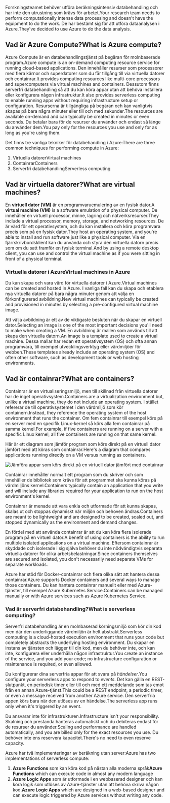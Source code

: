 <span data-ttu-id="914dc-101">Forskningsteamet behöver utföra beräkningsintensiv databehandling och har inte den utrustning som krävs för arbetet.</span><span class="sxs-lookup"><span data-stu-id="914dc-101">Your research team needs to perform computationally intense data processing and doesn't have the equipment to do the work.</span></span> <span data-ttu-id="914dc-102">De har bestämt sig för att utföra dataanalysen i Azure.</span><span class="sxs-lookup"><span data-stu-id="914dc-102">They've decided to use Azure to do the data analysis.</span></span>

## <a name="what-is-azure-compute"></a><span data-ttu-id="914dc-103">Vad är Azure Compute?</span><span class="sxs-lookup"><span data-stu-id="914dc-103">What is Azure compute?</span></span>
<span data-ttu-id="914dc-104">Azure Compute är en databehandlingstjänst på begäran för molnbaserade program.</span><span class="sxs-lookup"><span data-stu-id="914dc-104">Azure compute is an on-demand computing resource service for running cloud-based applications.</span></span> <span data-ttu-id="914dc-105">Den innehåller resurser som processorer med flera kärnor och superdatorer som du får tillgång till via virtuella datorer och containrar.</span><span class="sxs-lookup"><span data-stu-id="914dc-105">It provides computing resources like multi-core processors and supercomputers via virtual machines and containers.</span></span> <span data-ttu-id="914dc-106">Dessutom finns serverfri databehandling så att du kan köra appar utan att behöva installera eller konfigurera någon infrastruktur.</span><span class="sxs-lookup"><span data-stu-id="914dc-106">It also provides serverless computing to enable running apps without requiring infrastructure setup or configuration.</span></span> <span data-ttu-id="914dc-107">Resurserna är tillgängliga på begäran och kan vanligtvis skapas på bara några minuter eller till och med sekunder.</span><span class="sxs-lookup"><span data-stu-id="914dc-107">The resources are available on-demand and can typically be created in minutes or even seconds.</span></span> <span data-ttu-id="914dc-108">Du betalar bara för de resurser du använder och endast så länge du använder dem.</span><span class="sxs-lookup"><span data-stu-id="914dc-108">You pay only for the resources you use and only for as long as you're using them.</span></span>

<span data-ttu-id="914dc-109">Det finns tre vanliga tekniker för databehandling i Azure:</span><span class="sxs-lookup"><span data-stu-id="914dc-109">There are three common techniques for performing compute in Azure:</span></span>
1. <span data-ttu-id="914dc-110">Virtuella datorer</span><span class="sxs-lookup"><span data-stu-id="914dc-110">Virtual machines</span></span>
1. <span data-ttu-id="914dc-111">Containrar</span><span class="sxs-lookup"><span data-stu-id="914dc-111">Containers</span></span>
1. <span data-ttu-id="914dc-112">Serverfri databehandling</span><span class="sxs-lookup"><span data-stu-id="914dc-112">Serverless computing</span></span>

## <a name="what-are-virtual-machines"></a><span data-ttu-id="914dc-113">Vad är virtuella datorer?</span><span class="sxs-lookup"><span data-stu-id="914dc-113">What are virtual machines?</span></span>

<span data-ttu-id="914dc-114">En **virtuell dator (VM)** är en programvaruemulering av en fysisk dator.</span><span class="sxs-lookup"><span data-stu-id="914dc-114">A **virtual machine (VM)** is a software emulation of a physical computer.</span></span> <span data-ttu-id="914dc-115">De innehåller en virtuell processor, minne, lagring och nätverksresurser.</span><span class="sxs-lookup"><span data-stu-id="914dc-115">They include a virtual processor, memory, storage, and networking resources.</span></span> <span data-ttu-id="914dc-116">De är värd för ett operativsystem, och du kan installera och köra programvara precis som på en fysisk dator.</span><span class="sxs-lookup"><span data-stu-id="914dc-116">They host an operating system, and you're able to install and run software just like a physical computer.</span></span> <span data-ttu-id="914dc-117">Via en fjärrskrivbordsklient kan du använda och styra den virtuella datorn precis som om du satt framför en fysisk terminal.</span><span class="sxs-lookup"><span data-stu-id="914dc-117">And by using a remote desktop client, you can use and control the virtual machine as if you were sitting in front of a physical terminal.</span></span>

### <a name="virtual-machines-in-azure"></a><span data-ttu-id="914dc-118">Virtuella datorer i Azure</span><span class="sxs-lookup"><span data-stu-id="914dc-118">Virtual machines in Azure</span></span>

<span data-ttu-id="914dc-119">Du kan skapa och vara värd för virtuella datorer i Azure.</span><span class="sxs-lookup"><span data-stu-id="914dc-119">Virtual machines can be created and hosted in Azure.</span></span> <span data-ttu-id="914dc-120">I vanliga fall kan du skapa och etablera nya virtuella datorer på bara några minuter genom att välja en förkonfigurerad avbildning.</span><span class="sxs-lookup"><span data-stu-id="914dc-120">New virtual machines can typically be created and provisioned in minutes by selecting a pre-configured virtual machine image.</span></span>

<span data-ttu-id="914dc-121">Att välja avbildning är ett av de viktigaste besluten när du skapar en virtuell dator.</span><span class="sxs-lookup"><span data-stu-id="914dc-121">Selecting an image is one of the most important decisions you'll need to make when creating a VM.</span></span> <span data-ttu-id="914dc-122">En avbildning är mallen som används till att skapa den virtuella datorn.</span><span class="sxs-lookup"><span data-stu-id="914dc-122">An image is a template used to create a virtual machine.</span></span> <span data-ttu-id="914dc-123">Dessa mallar har redan ett operativsystem (OS) och ofta annan programvara, till exempel utvecklingsverktyg eller värdmiljöer för webben.</span><span class="sxs-lookup"><span data-stu-id="914dc-123">These templates already include an operating system (OS) and often other software, such as development tools or web hosting environments.</span></span>

## <a name="what-are-containers"></a><span data-ttu-id="914dc-124">Vad är containrar?</span><span class="sxs-lookup"><span data-stu-id="914dc-124">What are containers?</span></span>

<span data-ttu-id="914dc-125">Containrar är en virtualiseringsmiljö, men till skillnad från virtuella datorer har de inget operativsystem.</span><span class="sxs-lookup"><span data-stu-id="914dc-125">Containers are a virtualization environment but, unlike a virtual machine, they do not include an operating system.</span></span> <span data-ttu-id="914dc-126">I stället refererar de till operativsystemet i den värdmiljö som kör containern.</span><span class="sxs-lookup"><span data-stu-id="914dc-126">Instead, they reference the operating system of the host environment that runs the container.</span></span> <span data-ttu-id="914dc-127">Om fem containrar till exempel körs på en server med en specifik Linux-kernel så körs alla fem containrar på samma kernel.</span><span class="sxs-lookup"><span data-stu-id="914dc-127">For example, if five containers are running on a server with a specific Linux kernel, all five containers are running on that same kernel.</span></span> 

<span data-ttu-id="914dc-128">Här är ett diagram som jämför program som körs direkt på en virtuell dator jämfört med att köras som containrar.</span><span class="sxs-lookup"><span data-stu-id="914dc-128">Here's a diagram that compares applications running directly on a VM versus running as containers.</span></span>

![Jämföra appar som körs direkt på en virtuell dator jämfört med containrar](../media/vm-versus-containers.png)

<span data-ttu-id="914dc-130">Containrar innehåller normalt ett program som du skriver och som innehåller de bibliotek som krävs för att programmet ska kunna köras på värdmiljöns kernel.</span><span class="sxs-lookup"><span data-stu-id="914dc-130">Containers typically contain an application that you write and will include any libraries required for your application to run on the host environment's kernel.</span></span> 

<span data-ttu-id="914dc-131">Containrar är menade att vara enkla och utformade för att kunna skapas, skalas ut och stoppas dynamiskt när miljön och behoven ändras.</span><span class="sxs-lookup"><span data-stu-id="914dc-131">Containers are meant to be lightweight and are designed to be created, scaled out, and stopped dynamically as the environment and demand changes.</span></span>

<span data-ttu-id="914dc-132">En fördel med att använda containrar är att du kan köra flera isolerade program på en virtuell dator.</span><span class="sxs-lookup"><span data-stu-id="914dc-132">A benefit of using containers is the ability to run multiple isolated applications on a virtual machine.</span></span> <span data-ttu-id="914dc-133">Eftersom containrar är skyddade och isolerade i sig själva behöver du inte nödvändigtvis separata virtuella datorer för olika arbetsbelastningar.</span><span class="sxs-lookup"><span data-stu-id="914dc-133">Since containers themselves are secured and isolated, you don't necessarily need separate VMs for separate workloads.</span></span>

<span data-ttu-id="914dc-134">Azure har stöd för Docker-containrar och flera olika sätt att hantera dessa containrar.</span><span class="sxs-lookup"><span data-stu-id="914dc-134">Azure supports Docker containers and several ways to manage those containers.</span></span> <span data-ttu-id="914dc-135">Du kan hantera containrar manuellt eller med Azure-tjänster, till exempel Azure Kubernetes Service.</span><span class="sxs-lookup"><span data-stu-id="914dc-135">Containers can be managed manually or with Azure services such as Azure Kubernetes Service.</span></span>

### <a name="what-is-serverless-computing"></a><span data-ttu-id="914dc-136">Vad är serverfri databehandling?</span><span class="sxs-lookup"><span data-stu-id="914dc-136">What is serverless computing?</span></span>

<span data-ttu-id="914dc-137">Serverfri databehandling är en molnbaserad körningsmiljö som kör din kod men där den underliggande värdmiljön är helt abstrakt.</span><span class="sxs-lookup"><span data-stu-id="914dc-137">Serverless computing is a cloud-hosted execution environment that runs your code but completely abstracts the underlying hosting environment.</span></span> <span data-ttu-id="914dc-138">Du skapar en instans av tjänsten och lägger till din kod, men du behöver inte, och kan inte, konfigurera eller underhålla någon infrastruktur.</span><span class="sxs-lookup"><span data-stu-id="914dc-138">You create an instance of the service, and you add your code; no infrastructure configuration or maintenance is required, or even allowed.</span></span>

<span data-ttu-id="914dc-139">Du konfigurerar dina serverfria appar för att svara på _händelser_.</span><span class="sxs-lookup"><span data-stu-id="914dc-139">You configure your serverless apps to respond to _events_.</span></span> <span data-ttu-id="914dc-140">Det kan gälla en REST-slutpunkt, en periodisk timer eller till och med ett meddelande som tas emot från en annan Azure-tjänst.</span><span class="sxs-lookup"><span data-stu-id="914dc-140">This could be a REST endpoint, a periodic timer, or even a message received from another Azure service.</span></span> <span data-ttu-id="914dc-141">Den serverfria appen körs bara när den utlöses av en händelse.</span><span class="sxs-lookup"><span data-stu-id="914dc-141">The serverless app runs only when it's triggered by an event.</span></span>

<span data-ttu-id="914dc-142">Du ansvarar inte för infrastrukturen.</span><span class="sxs-lookup"><span data-stu-id="914dc-142">Infrastructure isn't your responsibility.</span></span> <span data-ttu-id="914dc-143">Skalning och prestanda hanteras automatiskt och du debiteras endast för de resurser du använder.</span><span class="sxs-lookup"><span data-stu-id="914dc-143">Scaling and performance are handled automatically, and you are billed only for the exact resources you use.</span></span> <span data-ttu-id="914dc-144">Du behöver inte ens reservera kapacitet.</span><span class="sxs-lookup"><span data-stu-id="914dc-144">There's no need to even reserve capacity.</span></span>

<span data-ttu-id="914dc-145">Azure har två implementeringar av beräkning utan server:</span><span class="sxs-lookup"><span data-stu-id="914dc-145">Azure has two implementations of serverless compute:</span></span> 

1. <span data-ttu-id="914dc-146">**Azure Functions** som kan köra kod på nästan alla moderna språk</span><span class="sxs-lookup"><span data-stu-id="914dc-146">**Azure Functions** which can execute code in almost any modern language</span></span>
2. <span data-ttu-id="914dc-147">**Azure Logic Apps** som är utformade i en webbaserad designer och kan köra logik som utlöses av Azure-tjänster utan att behöva skriva någon kod.</span><span class="sxs-lookup"><span data-stu-id="914dc-147">**Azure Logic Apps** which are designed in a web-based designer and can execute logic triggered by Azure services without writing any code.</span></span>
